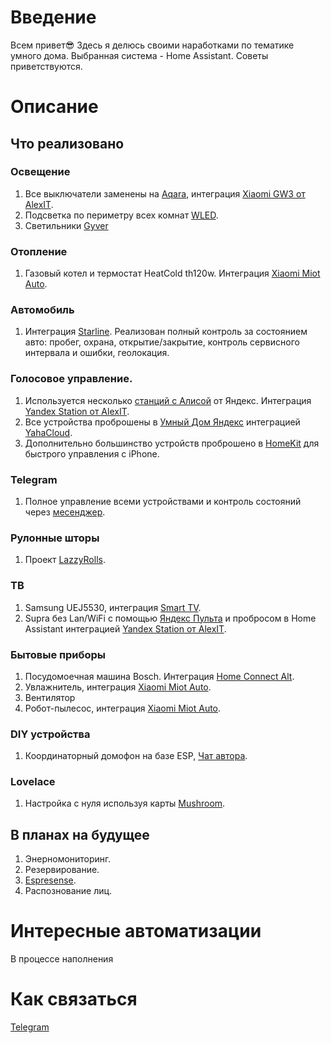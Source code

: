 # Введение
Всем привет😎 
Здесь я делюсь своими наработками по тематике умного дома.
Выбранная система - Home Assistant. Советы приветствуются.
# Описание
## Что реализовано
### Освещение
1. Все выключатели заменены на [Aqara](https://aqara.ru/shop/), интеграция [Xiaomi GW3 от AlexIT](https://github.com/AlexxIT/XiaomiGateway3). 
2. Подсветка по периметру всех комнат [WLED](https://github.com/Aircoookie/WLED). 
3. Светильники [Gyver](https://alexgyver.ru/gyverlamp/)
### Отопление
1. Газовый котел и термостат HeatCold th120w. Интеграция [Xiaomi Miot Auto](https://github.com/al-one/hass-xiaomi-miot).
### Автомобиль
1. Интеграция [Starline](https://www.home-assistant.io/integrations/starline/). Реализован полный контроль за состоянием авто: пробег, охрана, открытие/закрытие, контроль сервисного интервала и ошибки, геолокация.
### Голосовое управление.
1. Используется несколько [станций с Алисой](https://yandex.ru/alice/station/index-mobile) от Яндекс. Интеграция [Yandex Station от AlexIT](https://github.com/AlexxIT/YandexStation).
2. Все устройства проброшены в [Умный Дом Яндекс](https://yandex.ru/alice/smart-home-mobile) интеграцией [YahaCloud](https://github.com/dext0r/yandex_smart_home).
3. Дополнительно большинство устройств проброшено в [HomeKit](https://www.home-assistant.io/integrations/homekit/) для быстрого управления с iPhone.
### Telegram
1. Полное управление всеми устройствами и контроль состояний через [месенджер](https://www.home-assistant.io/integrations/telegram/).
### Рулонные шторы
1. Проект [LazzyRolls](https://github.com/ACE1046/LazyRolls). 
### ТВ
1. Samsung UEJ5530, интеграция [Smart TV](https://www.home-assistant.io/integrations/samsungtv).
2. Supra без Lan/WiFi с помощью [Яндекс Пульта](https://yandex.ru/support/smart-home/control-center/about.html) и пробросом в Home Assistant интеграцией [Yandex Station от AlexIT](https://github.com/AlexxIT/YandexStation).
### Бытовые приборы
1. Посудомоечная машина Bosch. Интеграция [Home Connect Alt](https://github.com/ekutner/home-connect-hass).
2. Увлажнитель, интеграция [Xiaomi Miot Auto](https://github.com/al-one/hass-xiaomi-miot).
3. Вентилятор
4. Робот-пылесос, интеграция [Xiaomi Miot Auto](https://github.com/al-one/hass-xiaomi-miot).
### DIY устройства
1. Координаторный домофон на базе ESP, [Чат автора](https://t.me/domofon_esp).
### Lovelace
1. Настройка с нуля используя карты [Mushroom](https://github.com/piitaya/lovelace-mushroom).
## В планах на будущее
1. Энерномониторинг.
2. Резервирование.
3. [Espresense](https://espresense.com/).
4. Распознование лиц.
# Интересные автоматизации
В процессе наполнения
# Как связаться
[Telegram](https://t.me/alex_zob)